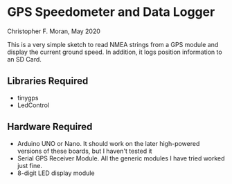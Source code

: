 # GPS Speedometer and Data Logger #

Christopher F. Moran, May 2020

This is a very simple sketch to read NMEA strings from a GPS module and display the current ground speed.  In addition, it logs position information to an SD Card.

## Libraries Required ##

* tinygps
* LedControl

## Hardware Required

* Arduino UNO or Nano.  It should work on the later high-powered versions of these boards, but I haven't tested it
* Serial GPS Receiver Module.  All the generic modules I have tried worked just fine.
* 8-digit LED display module

  
